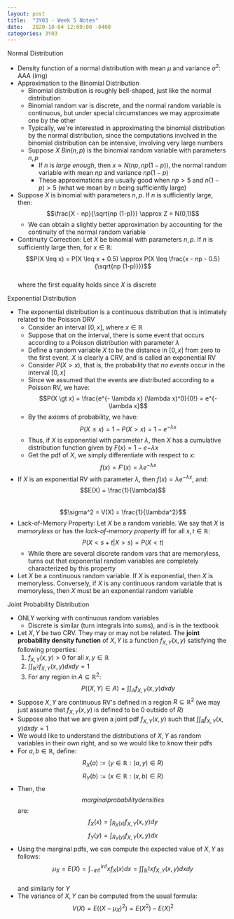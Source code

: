 ```yaml
---
layout: post
title:  "3Y03 - Week 5 Notes"
date:   2020-10-04 12:00:00 -0400
categories: 3Y03
---
```


Normal Distribution
- Density function of a normal distribution with mean $\mu$ and variance $\sigma^2$:  
AAA (img)
- Approximation to the Binomial Distribution
    - Binomial distribution is roughly bell-shaped, just like the normal distribution
    - Binomial random var is discrete, and the normal random variable is continuous, but under special circumstances we may approximate one by the other
    - Typically, we're interested in approximating the binomial distribution by the normal distribution, since the computations involved in the binomial distribution can be intensive, involving very large numbers
    - Suppose $X ~ Bin(n, p)$ is the binomial random variable with parameters $n, p$
        - If $n$ is *large enough*, then $x \approx N(np, np(1-p))$, the normal random variable with mean $np$ and variance $np(1-p)$
        - These approximations are usually good when $np \gt 5$ and $n(1-p) \gt 5$ (what we mean by $n$ being sufficiently large)
- Suppose $X$ is binomial with parameters $n,p$. If $n$ is sufficiently large, then:  
$$\frac{X - np}{\sqrt{np (1-p)}} \approx Z = N(0,1)$$
    - We can obtain a slightly better approximation by accounting for the continuity of the normal random variable
- Continuity Correction: Let $X$ be binomial with parameters $n,p$. If $n$ is sufficiently large then, for $x \in \mathbb{R}$:  
$$P(X \leq x) = P(X \leq x + 0.5) \approx P(X \leq \frac{x - np - 0.5}{\sqrt{np (1-p)}})$$  
where the first equality holds since $X$ is discrete

Exponential Distribution
- The exponential distribution is a continuous distribution that is intimately related to the Poisson DRV
    - Consider an interval $[0,x]$, where $x \in \mathbb{R}$
    - Suppose that on the interval, there is some event that occurs according to a Poisson distribution with parameter $\lambda$
    - Define a random variable $X$ to be the distance in $[0,x]$ from zero to the first event. $X$ is clearly a CRV, and is called an exponential RV
    - Consider $P(X \gt x)$, that is, the probability that *no events* occur in the interval $[0,x]$
    - Since we assumed that the events are distributed according to a Poisson RV, we have:  
    $$P(X \gt x) = \frac{e^{- \lambda x} (\lambda x)^0}{0!} = e^{- \lambda x}$$  
    - By the axioms of probability, we have:  
    $$P(X \leq x) = 1 - P(X \gt x) = 1 - e^{- \lambda x}$$  
    - Thus, if $X$ is exponential with parameter $\lambda$, then $X$ has a cumulative distribution function given by $F(x) = 1 - e{- \lambda x}$
    - Get the pdf of $X$, we simply differentiate with respect to $x$:  
    $$f(x) = F'(x) = \lambda e^{- \lambda x}$$
- If $X$ is an exponential RV with parameter $\lambda$, then $f(x) = \lambda e^{-\lambda x}$, and:  
$$E(X) = \frac{1}{\lambda}$$  
$$\sigma^2 = V(X) = \frac{1}{\lambda^2}$$
- Lack-of-Memory Property: Let $X$ be a random variable. We say that $X$ is *memoryless* or has the *lack-of-memory property* iff for all $s, t \in \mathbb{R}$:  
$$P(X \lt s + t | X \gt s) = P(X \lt t)$$
    - While there are several discrete random vars that are memoryless, turns out that exponential random variables are completely characterized by this property
- Let $X$ be a continuous random variable. If $X$ is exponential, then $X$ is memoryless. Conversely, if $X$ is any continuous random variable that is memoryless, then $X$ must be an exponential random variable

Joint Probability Distribution
- ONLY working with continuous random variables
    - Discrete is similar (turn integrals into sums), and is in the textbook
- Let $X, Y$ be two CRV. They may or may not be related. The **joint probability density function** of $X, Y$ is a function $f_{X,Y}(x, y)$ satisfying the following properties:
    1. $f_{X, Y}(x, y) \gt 0$ for all $x, y \in \mathbb{R}$
    2. $\int \int_{\mathbb{R}^2} f_{X, Y}(x, y) dx dy = 1$  
    3. For any region in $A \subseteq \mathbb{R}^2$:  
    $$P((X,Y) \in A) = \int \int_A f_{X, Y}(x, y) dx dy$$
- Suppose $X, Y$ are continuous RV's defined in a region $R \subseteq \mathbb{R}^2$ (we may just assume that $f_{X,Y}(x, y)$ is defined to be 0 outside of $R$)
- Suppose also that we are given a joint pdf $f_{X,Y}(x,y)$ such that $\int \int_R f_{X,Y}(x,y) dx dy = 1$
- We would like to understand the distributions of $X, Y$ as random variables in their own right, and so we would like to know their pdfs
- For $a, b \in \mathbb{R}$, define:  
$$R_X(a) := (y \in \mathbb{R} : (a, y) \in R)$$
$$R_Y(b) := (x \in \mathbb{R} : (x, b) \in R)$$
- Then, the $$marginal probability densities$$ are:  
$$f_X(x) = \int_{R_X(x)} f_{X, Y} (x, y) dy$$
$$f_Y(y) = \int_{R_Y(y)} f_{X, Y} (x, y) dx$$
- Using the marginal pdfs, we can compute the expected value of $X, Y$ as follows:  
$$\mu_X = E(X) = \int_{- \inf}^{\inf} x f_X(x) dx = \int \int_{\mathbb{R}^2} x f_{X,Y}(x,y) dx dy$$  
and similarly for $Y$
- The variance of $X,Y$ can be computed from the usual formula:  
$$V(X) = E((X - \mu_X)^2) = E(X^2) - E(X)^2$$
